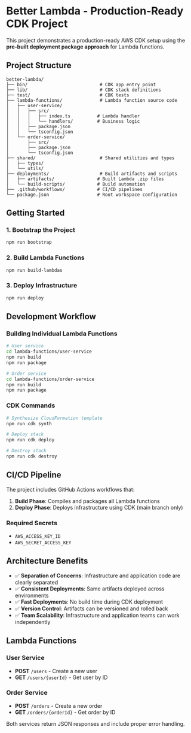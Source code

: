 # Better Lambda - Production-Ready CDK Project

This project demonstrates a production-ready AWS CDK setup using the **pre-built deployment package approach** for Lambda functions.

## Project Structure

```
better-lambda/
├── bin/                           # CDK app entry point
├── lib/                           # CDK stack definitions
├── test/                          # CDK tests
├── lambda-functions/              # Lambda function source code
│   ├── user-service/
│   │   ├── src/
│   │   │   ├── index.ts          # Lambda handler
│   │   │   └── handlers/         # Business logic
│   │   ├── package.json
│   │   └── tsconfig.json
│   └── order-service/
│       ├── src/
│       ├── package.json
│       └── tsconfig.json
├── shared/                        # Shared utilities and types
│   ├── types/
│   └── utils/
├── deployments/                   # Build artifacts and scripts
│   ├── artifacts/                # Built Lambda .zip files
│   └── build-scripts/            # Build automation
├── .github/workflows/            # CI/CD pipelines
└── package.json                  # Root workspace configuration
```

## Getting Started

### 1. Bootstrap the Project

```bash
npm run bootstrap
```

### 2. Build Lambda Functions

```bash
npm run build-lambdas
```

### 3. Deploy Infrastructure

```bash
npm run deploy
```

## Development Workflow

### Building Individual Lambda Functions

```bash
# User service
cd lambda-functions/user-service
npm run build
npm run package

# Order service
cd lambda-functions/order-service
npm run build
npm run package
```

### CDK Commands

```bash
# Synthesize CloudFormation template
npm run cdk synth

# Deploy stack
npm run cdk deploy

# Destroy stack
npm run cdk destroy
```

## CI/CD Pipeline

The project includes GitHub Actions workflows that:

1. **Build Phase**: Compiles and packages all Lambda functions
2. **Deploy Phase**: Deploys infrastructure using CDK (main branch only)

### Required Secrets

- `AWS_ACCESS_KEY_ID`
- `AWS_SECRET_ACCESS_KEY`

## Architecture Benefits

- ✅ **Separation of Concerns**: Infrastructure and application code are clearly separated
- ✅ **Consistent Deployments**: Same artifacts deployed across environments
- ✅ **Fast Deployments**: No build time during CDK deployment
- ✅ **Version Control**: Artifacts can be versioned and rolled back
- ✅ **Team Scalability**: Infrastructure and application teams can work independently

## Lambda Functions

### User Service

- **POST** `/users` - Create a new user
- **GET** `/users/{userId}` - Get user by ID

### Order Service

- **POST** `/orders` - Create a new order
- **GET** `/orders/{orderId}` - Get order by ID

Both services return JSON responses and include proper error handling.
